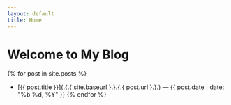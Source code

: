```yaml
---
layout: default
title: Home
---
```

# Welcome to My Blog
{% for post in site.posts %} 
- [{{ post.title }}](.{.{ site.baseurl }.}.{.{ post.url }.}.) — {{ post.date | date: "%b %d, %Y" }}
{% endfor %}
